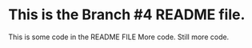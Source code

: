 # This is the Branch #4 README file.
This is some code in the README FILE
More code.
Still more code.
